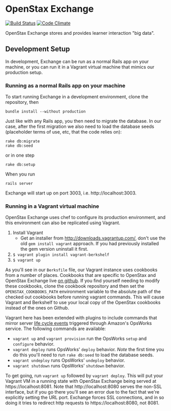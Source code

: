 OpenStax Exchange
=================

[![Build Status](https://travis-ci.org/openstax/exchange.svg?branch=master)](https://travis-ci.org/openstax/exchange)
[![Code Climate](https://codeclimate.com/github/openstax/exchange.png)](https://codeclimate.com/github/openstax/exchange)

OpenStax Exchange stores and provides learner interaction "big data".

## Development Setup

In development, Exchange can be run as a normal Rails app on your machine, or you can run it in a Vagrant virtual machine that mimics our production setup.

### Running as a normal Rails app on your machine

To start running Exchange in a development environment, clone the repository, then

```
bundle install --without production
```

Just like with any Rails app, you then need to migrate the database.  In our case, after the first migration we also need to load the database seeds (placeholder terms of use, etc, that the code relies on):

```
rake db:migrate
rake db:seed
```

or in one step

```
rake db:setup
```

When you run

```
rails server
```

Exchange will start up on port 3003, i.e. http://localhost:3003.

### Running in a Vagrant virtual machine

OpenStax Exchange uses chef to configure its production environment, and this
environment can also be replicated using Vagrant.

1. Install Vagrant
    * Get an installer from http://downloads.vagrantup.com/, don't use the old ````gem install vagrant```` approach.  If you had previously installed the gem version uninstall it first.
1. ````$ vagrant plugin install vagrant-berkshelf````
3. ````$ vagrant up````

As you'll see in our ````Berksfile```` file, our Vagrant instance uses cookbooks from a number of places.  Cookbooks that are specific to OpenStax and OpenStax Exchange live [on github](https://github.com/openstax/openstax_cookbooks).  If you find yourself needing to modify these cookbooks, clone the cookbook repository and then set the ````OPENSTAX_COOKBOOKS_PATH```` environment variable to the absolute path of the checked out cookbooks before running vagrant commands.  This will cause Vagrant and Berkshelf to use your local copy of the OpenStax cookbooks instead of the ones on Github. 

Vagrant here has been extended with plugins to include commands that mirror server [life cycle events](http://docs.aws.amazon.com/opsworks/latest/userguide/workingcookbook-events.html) triggered through Amazon's OpsWorks service.  The following commands are available:

* ````vagrant up```` and ````vagrant provision```` run the OpsWorks ````setup```` and ````configure```` behavior.
* ````vagrant deploy```` runs OpsWorks' ````deploy```` behavior.  *Note* the first time you do this you'll need to run ```rake db:seed``` to load the database seeds.
* ````vagrant undeploy```` runs OpsWorks' ````undeploy```` behavior.
* ````vagrant shutdown```` runs OpsWorks' ````shutdown```` behavior.

To get going, run ````vagrant up```` followed by ````vagrant deploy````.  This will put your Vagrant VM in a running state with OpenStax Exchange being served at https://localhost:8081.  Note that http://localhost:8080 serves the non-SSL interface, but if you go there you'll see an error due to the fact that we're explicitly setting the URL port.  Exchange forces SSL connections, and in so doing it tries to redirect http requests to https://localhost:8080, not 8081.